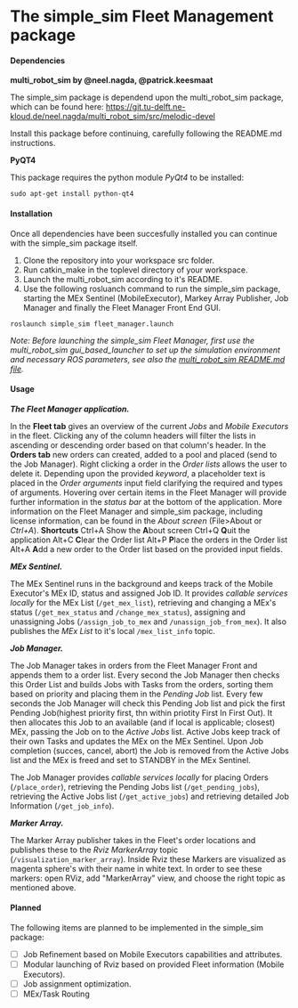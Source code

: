 # The simple_sim Fleet Management package



#### Dependencies
**multi_robot_sim by @neel.nagda, @patrick.keesmaat**

The simple_sim package is dependend upon the multi_robot_sim package, which can be found here: https://git.tu-delft.ne-kloud.de/neel.nagda/multi_robot_sim/src/melodic-devel

Install this package before continuing, carefully following the README.md instructions. 


**PyQT4**

This package requires the python module *PyQt4* to be installed:

```console
sudo apt-get install python-qt4
```


#### Installation
Once all dependencies have been succesfully installed you can continue with the simple_sim package itself.

1. Clone the repository into your workspace src folder. 
2. Run catkin_make in the toplevel directory of your workspace.
3. Launch the multi_robot_sim according to it's README.
4. Use the following rosluanch command to run the simple_sim package, starting the MEx Sentinel (MobileExecutor), Markey Array Publisher, Job Manager and finally the Fleet Manager Front End GUI.

```console
roslaunch simple_sim fleet_manager.launch
```
*Note: Before launching the simple_sim Fleet Manager, first use the multi_robot_sim gui_based_launcher to set up the simulation environment and necessary ROS parameters, see also the [multi_robot_sim README.md file](https://git.tu-delft.ne-kloud.de/neel.nagda/multi_robot_sim/src/melodic-devel/README.md).*


#### Usage
***The Fleet Manager application.***

In the **Fleet tab** gives an overview of the current *Jobs* and *Mobile Executors* in the fleet. Clicking any of the column headers will filter the lists in ascending or descending order based on that column's header. 
In the **Orders tab** new orders can created, added to a pool and placed (send to the Job Manager). Right clicking a order in the *Order lists* allows the user to delete it. Depending upon the provided *keyword*, a placeholder text is placed in the *Order arguments* input field clarifying the required and types of arguments.
Hovering over certain items in the Fleet Manager will provide further information in the *status bar* at the bottom of the application.
More information on the Fleet Manager and simple_sim package, including license information, can be found in the *About screen* (File>About or *Ctrl+A*).
**Shortcuts**
Ctrl+A  Show the **A**bout screen
Ctrl+Q  **Q**uit the application
Alt+C   **C**lear the Order list
Alt+P   **P**lace the orders in the Order list
Alt+A   **A**dd a new order to the Order list based on the provided input fields.

***MEx Sentinel.***

The MEx Sentinel runs in the background and keeps track of the Mobile Executor's MEx ID, status and assigned Job ID.
It provides *callable services locally* for the MEx List (`/get_mex_list`), retrieving and changing a MEx's status (`/get_mex_status` and `/change_mex_status`), assigning and unassigning Jobs (`/assign_job_to_mex` and `/unassign_job_from_mex`).
It also publishes the *MEx List* to it's local `/mex_list_info` topic.

***Job Manager.***

The Job Manager takes in orders from the Fleet Manager Front and appends them to a order list.
Every second the Job Manager then checks this Order List and builds Jobs with Tasks from the orders, sorting them based on priority and placing them in the *Pending Job* list.
Every few seconds the Job Manager will check this Pending Job list and pick the first Pending Job(highest priority first, thn within priotity First In First Out). It then allocates this Job to an available (and if local is applicable; closest) MEx, passing the Job on to the *Active Jobs* list.
Active Jobs keep track of their own Tasks and updates the MEx on the MEx Sentinel. Upon Job completion (succes, cancel, abort) the Job is removed from the Active Jobs list and the MEx is freed and set to STANDBY in the MEx Sentinel.

The Job Manager provides *callable services locally* for placing Orders (`/place_order`), retrieving the Pending Jobs list (`/get_pending_jobs`), retrieving the Active Jobs list (`/get_active_jobs`) and retrieving detailed Job Information (`/get_job_info`).

***Marker Array.***

The Marker Array publisher takes in the Fleet's order locations and publishes these to the *Rviz MarkerArray* topic (`/visualization_marker_array`). 
Inside Rviz these Markers are visualized as magenta sphere's with their name in white text.
In order to see these markers: open RViz, add "MarkerArray" view, and choose the right topic as mentioned above.



#### Planned
The following items are planned to be implemented in the simple_sim package:

* [ ] Job Refinement based on Mobile Executors capabilities and attributes.
* [ ] Modular launching of Rviz based on provided Fleet information (Mobile Executors).
* [ ] Job assignment optimization.
* [ ] MEx/Task Routing 